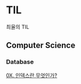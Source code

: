 # TIL
최율의 TIL
## Computer Science

### Database
[0X. 인덱스란 무엇인가?](./Computer%20Science/Databases/0X_인덱스란_무엇인가.md)